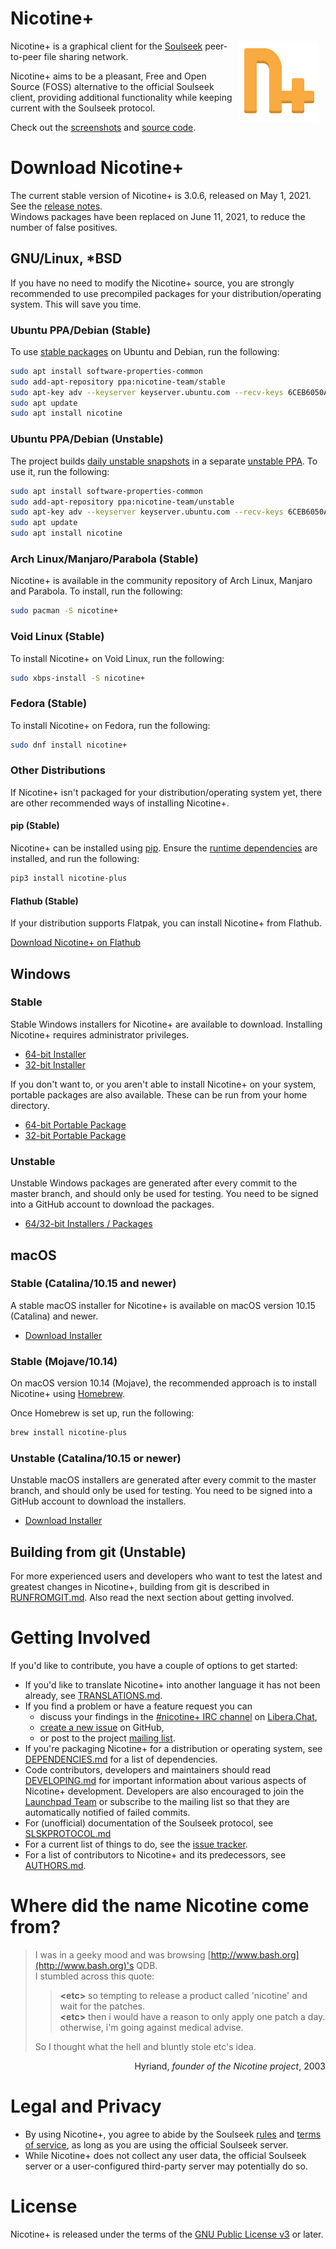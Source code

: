 # Nicotine+
<img src="pynicotine/gtkgui/icons/hicolor/scalable/apps/org.nicotine_plus.Nicotine.svg" align="right" width="128" style="margin: 0 10px">

Nicotine+ is a graphical client for the [Soulseek](https://www.slsknet.org/news/) peer-to-peer file sharing network.

Nicotine+ aims to be a pleasant, Free and Open Source (FOSS) alternative to the official Soulseek client, providing additional functionality while keeping current with the Soulseek protocol.

Check out the [screenshots](data/screenshots/SCREENSHOTS.md) and [source code](https://github.com/Nicotine-Plus/nicotine-plus).
<br clear="right">

# Download Nicotine+
The current stable version of Nicotine+ is 3.0.6, released on May 1, 2021. See the [release notes](NEWS.md).  
Windows packages have been replaced on June 11, 2021, to reduce the number of false positives.

## GNU/Linux, *BSD
If you have no need to modify the Nicotine+ source, you are strongly recommended to use precompiled packages for your distribution/operating system. This will save you time.

### Ubuntu PPA/Debian (Stable)
To use [stable packages](https://launchpad.net/~nicotine-team/+archive/ubuntu/stable) on Ubuntu and Debian, run the following:

```sh
sudo apt install software-properties-common
sudo add-apt-repository ppa:nicotine-team/stable
sudo apt-key adv --keyserver keyserver.ubuntu.com --recv-keys 6CEB6050A30E5769
sudo apt update
sudo apt install nicotine
```

### Ubuntu PPA/Debian (Unstable)
The project builds [daily unstable snapshots](https://code.launchpad.net/~nicotine-team/+recipe/nicotine+-daily) in a separate [unstable PPA](https://code.launchpad.net/~nicotine-team/+archive/ubuntu/unstable). To use it, run the following:

```sh
sudo apt install software-properties-common
sudo add-apt-repository ppa:nicotine-team/unstable
sudo apt-key adv --keyserver keyserver.ubuntu.com --recv-keys 6CEB6050A30E5769
sudo apt update
sudo apt install nicotine
```

### Arch Linux/Manjaro/Parabola (Stable)
Nicotine+ is available in the community repository of Arch Linux, Manjaro and Parabola. To install, run the following:

```sh
sudo pacman -S nicotine+
```

### Void Linux (Stable)
To install Nicotine+ on Void Linux, run the following:

```sh
sudo xbps-install -S nicotine+
```

### Fedora (Stable)
To install Nicotine+ on Fedora, run the following:

```sh
sudo dnf install nicotine+
```

### Other Distributions
If Nicotine+ isn't packaged for your distribution/operating system yet, there are other recommended ways of installing Nicotine+.

#### pip (Stable)
Nicotine+ can be installed using [pip](https://pip.pypa.io/en/stable/). Ensure the [runtime dependencies](doc/DEPENDENCIES.md) are installed, and run the following:

```sh
pip3 install nicotine-plus
```

#### Flathub (Stable)
If your distribution supports Flatpak, you can install Nicotine+ from Flathub.

[Download Nicotine+ on Flathub](https://flathub.org/apps/details/org.nicotine_plus.Nicotine)

## Windows

### Stable

Stable Windows installers for Nicotine+ are available to download. Installing Nicotine+ requires administrator privileges.

- [64-bit Installer](https://github.com/Nicotine-Plus/nicotine-plus/releases/latest/download/windows-x86_64-installer.zip)
- [32-bit Installer](https://github.com/Nicotine-Plus/nicotine-plus/releases/latest/download/windows-i686-installer.zip)

If you don't want to, or you aren't able to install Nicotine+ on your system, portable packages are also available. These can be run from your home directory.

- [64-bit Portable Package](https://github.com/Nicotine-Plus/nicotine-plus/releases/latest/download/windows-x86_64-package.zip)
- [32-bit Portable Package](https://github.com/Nicotine-Plus/nicotine-plus/releases/latest/download/windows-i686-package.zip)

### Unstable

Unstable Windows packages are generated after every commit to the master branch, and should only be used for testing. You need to be signed into a GitHub account to download the packages.

- [64/32-bit Installers / Packages](https://github.com/Nicotine-Plus/nicotine-plus/actions?query=branch%3Amaster+event%3Apush+is%3Asuccess+workflow%3A%22Packaging%22)

## macOS

### Stable (Catalina/10.15 and newer)

A stable macOS installer for Nicotine+ is available on macOS version 10.15 (Catalina) and newer.

- [Download Installer](https://github.com/Nicotine-Plus/nicotine-plus/releases/latest/download/macos-installer.zip)

### Stable (Mojave/10.14)

On macOS version 10.14 (Mojave), the recommended approach is to install Nicotine+ using [Homebrew](https://brew.sh).

Once Homebrew is set up, run the following:

```sh
brew install nicotine-plus
```

### Unstable (Catalina/10.15 or newer)

Unstable macOS installers are generated after every commit to the master branch, and should only be used for testing. You need to be signed into a GitHub account to download the installers.

- [Download Installer](https://github.com/Nicotine-Plus/nicotine-plus/actions?query=branch%3Amaster+event%3Apush+is%3Asuccess+workflow%3A%22Packaging%22)

## Building from git (Unstable)
For more experienced users and developers who want to test the latest and greatest changes in Nicotine+, building from git is described in [RUNFROMGIT.md](doc/RUNFROMGIT.md). Also read the next section about getting involved.

# Getting Involved

If you'd like to contribute, you have a couple of options to get started:

* If you'd like to translate Nicotine+ into another language it has not been already, see [TRANSLATIONS.md](doc/TRANSLATIONS.md).
* If you find a problem or have a feature request you can
  * discuss your findings in the [#nicotine+ IRC channel](irc://irc.libera.chat/nicotine+) on [Libera.Chat](https://libera.chat/),
  * [create a new issue](https://github.com/Nicotine-Plus/nicotine-plus/issues) on GitHub, 
  * or post to the project [mailing list](mailto:nicotine-team@lists.launchpad.net).
* If you're packaging Nicotine+ for a distribution or operating system, see [DEPENDENCIES.md](doc/DEPENDENCIES.md) for a list of dependencies.
* Code contributors, developers and maintainers should read [DEVELOPING.md](doc/DEVELOPING.md) for important information about various aspects of Nicotine+ development. Developers are also encouraged to join the [Launchpad Team](https://launchpad.net/~nicotine-team) or subscribe to the mailing list so that they are automatically notified of failed commits.
* For (unofficial) documentation of the Soulseek protocol, see [SLSKPROTOCOL.md](doc/SLSKPROTOCOL.md)
* For a current list of things to do, see the [issue tracker](https://github.com/Nicotine-Plus/nicotine-plus/issues).
* For a list of contributors to Nicotine+ and its predecessors, see [AUTHORS.md](AUTHORS.md).

# Where did the name Nicotine come from?

> I was in a geeky mood and was browsing [http://www.bash.org](http://www.bash.org)'s QDB.  
I stumbled across this quote:  
>> **\<etc>** so tempting to release a product called 'nicotine' and wait for the patches.  
>> **\<etc>** then i would have a reason to only apply one patch a day. otherwise, i'm going against medical advise.  
>
> So I thought what the hell and bluntly stole etc's idea.  

<p align="right">Hyriand, <i>founder of the Nicotine project</i>, 2003</p>

# Legal and Privacy

- By using Nicotine+, you agree to abide by the Soulseek [rules](https://www.slsknet.org/news/node/681) and [terms of service](https://www.slsknet.org/news/node/682), as long as you are using the official Soulseek server.
- While Nicotine+ does not collect any user data, the official Soulseek server or a user-configured third-party server may potentially do so.

# License

Nicotine+ is released under the terms of the [GNU Public License v3](https://www.gnu.org/licenses/gpl-3.0-standalone.html) or later.
